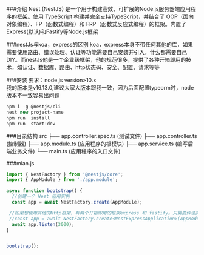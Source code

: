 
###介绍
Nest (NestJS) 是一个用于构建高效、可扩展的Node.js服务器端应用程序的框架。使用 TypeScript 构建并完全支持TypeScript，并结合了 OOP（面向对象编程）、FP（函数式编程）和 FRP（函数式反应式编程）的框架。内置了Express(默认)和Fastify等Node.js框架


###nestJs与koa，express的区别
koa，express本身不带任何其他的库，如果需要使用路由、错误处理、认证等功能需要自己安装并引入，什么都需要自己DIY。而nestJs他是一个企业级框架，他的规范很多，提供了各种开箱即用的技术，如认证、数据库、路由、http状态码、安全、配置、请求等等


###安装
要求：node.js version>10.x  
我的版本是v16.13.0,建议大家大版本跟我一致，因为后面配置typeorm时，node版本不一致容易出问题

```javascript
npm i -g @nestjs/cli
nest new project-name
npm run  install
npm run  start:dev
```

###目录结构
src
 ├── app.controller.spec.ts   (测试文件)
 ├── app.controller.ts   (控制器)
 ├── app.module.ts   (应用程序的根模块)
 ├── app.service.ts   (编写后端业务文件)
 └── main.ts   (应用程序的入口文件)


###mian.js
```javascript
import { NestFactory } from '@nestjs/core';
import { AppModule } from './app.module';

async function bootstrap() {
  //创建一个 Nest 应用实例
  const app = await NestFactory.create(AppModule);

 //如果想使用其他的Http框架，有两个开箱即用的框架express 和 fastify。只需要传递类型给NestFactory.create() 函数
 //const app = await NestFactory.create<NestExpressApplication>(AppModule);
  await app.listen(3000);
}


bootstrap();
```











